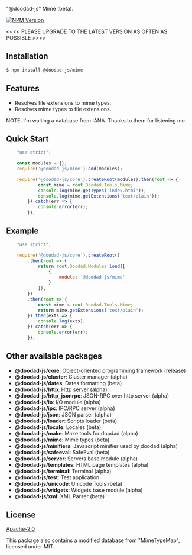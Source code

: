 "@doodad-js" Mime (beta).

[![NPM Version][npm-image]][npm-url]
 
<<<< PLEASE UPGRADE TO THE LATEST VERSION AS OFTEN AS POSSIBLE >>>>

## Installation

```bash
$ npm install @doodad-js/mime
```

## Features

  -  Resolves file extensions to mime types.
  -  Resolves mime types to file extensions.

NOTE: I'm waiting a database from IANA. Thanks to them for listening me.

## Quick Start

```js
    "use strict";

    const modules = {};
	require('@doodad-js/mime').add(modules);

    require('@doodad-js/core').createRoot(modules).then(root => {
			const mime = root.Doodad.Tools.Mime;
			console.log(mime.getTypes('index.html'));
			console.log(mime.getExtensions('text/plain'));
		}).catch(err => {
            console.error(err);
        });
```

## Example

```js
	"use strict";

	require('@doodad-js/core').createRoot()
		.then(root => {
			return root.Doodad.Modules.load([
				{
					module: '@doodad-js/mime'
				}
			]);
		})
		.then(root => {
			const mime = root.Doodad.Tools.Mime;
			return mime.getExtensions('text/plain');
		}).then(exts => {
			console.log(exts);
		}).catch(err => {
			console.error(err);
		});
```

## Other available packages

  - **@doodad-js/core**: Object-oriented programming framework (release)
  - **@doodad-js/cluster**: Cluster manager (alpha)
  - **@doodad-js/dates**: Dates formatting (beta)
  - **@doodad-js/http**: Http server (alpha)
  - **@doodad-js/http_jsonrpc**: JSON-RPC over http server (alpha)
  - **@doodad-js/io**: I/O module (alpha)
  - **@doodad-js/ipc**: IPC/RPC server (alpha)
  - **@doodad-js/json**: JSON parser (alpha)
  - **@doodad-js/loader**: Scripts loader (beta)
  - **@doodad-js/locale**: Locales (beta)
  - **@doodad-js/make**: Make tools for doodad (alpha)
  - **@doodad-js/mime**: Mime types (beta)
  - **@doodad-js/minifiers**: Javascript minifier used by doodad (alpha)
  - **@doodad-js/safeeval**: SafeEval (beta)
  - **@doodad-js/server**: Servers base module (alpha)
  - **@doodad-js/templates**: HTML page templates (alpha)
  - **@doodad-js/terminal**: Terminal (alpha)
  - **@doodad-js/test**: Test application
  - **@doodad-js/unicode**: Unicode Tools (beta)
  - **@doodad-js/widgets**: Widgets base module (alpha)
  - **@doodad-js/xml**: XML Parser (beta)
  
## License

  [Apache-2.0][license-url]

  This package also contains a modified database from "MimeTypeMap", licensed under MIT.

[npm-image]: https://img.shields.io/npm/v/doodad-js-mime.svg
[npm-url]: https://npmjs.org/package/doodad-js-mime
[license-url]: http://opensource.org/licenses/Apache-2.0